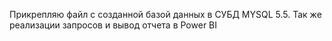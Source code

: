 Прикрепляю файл с созданной базой данных в СУБД MYSQL 5.5. Так же реализации запросов и вывод отчета в Power BI
